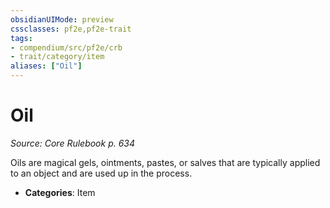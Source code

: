 ```yaml
---
obsidianUIMode: preview
cssclasses: pf2e,pf2e-trait
tags:
- compendium/src/pf2e/crb
- trait/category/item
aliases: ["Oil"]
---
```

# Oil  
*Source: Core Rulebook p. 634*  

Oils are magical gels, ointments, pastes, or salves that are typically applied to an object and are used up in the process.

- **Categories**: Item
